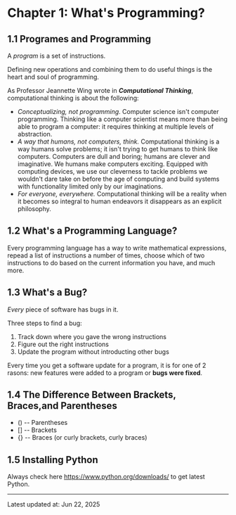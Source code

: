 # Chapter 1: What's Programming?

## 1.1 Programes and Programming

A _program_ is a set of instructions.

Defining new operations and combining them to do useful things is the heart and soul of programming.

As Professor Jeannette Wing wrote in _**Computational Thinking**_, computational thinking is about the following:

- _Conceptualizing, not programming_. Computer science isn't computer programming. Thinking like a computer scientist means more than being able to program a computer: it requires thinking at multiple levels of abstraction.
- _A way that humans, not computers, think._ Computational thinking is a way humans solve problems; it isn't trying to get humans to think like computers. Computers are dull and boring; humans are clever and imaginative. We humans make computers exciting. Equipped with computing devices, we use our cleverness to tackle problems we wouldn't dare take on before the age of computing and build systems with functionality limited only by our imaginations.
- _For everyone, everywhere._ Computational thinking will be a reality when it becomes so integral to human endeavors it disappears as an explicit philosophy.

## 1.2 What's a Programming Language?

Every programming language has a way to write mathematical expressions, repead a list of instructions a number of times, choose which of two instructions to do based on the current information you have, and much more.

## 1.3 What's a Bug?

_Every_ piece of software has bugs in it.

Three steps to find a bug:

1. Track down where you gave the wrong instructions
2. Figure out the right instructions
3. Update the program without introducting other bugs

Every time you get a software update for a program, it is for one of 2 rasons: new features were added to a program or **bugs were fixed**.

## 1.4 The Difference Between Brackets, Braces,and Parentheses

- () -- Parentheses
- [] -- Brackets
- {} -- Braces (or curly brackets, curly braces)

## 1.5 Installing Python

Always check here https://www.python.org/downloads/ to get latest Python.

---

Latest updated at: Jun 22, 2025